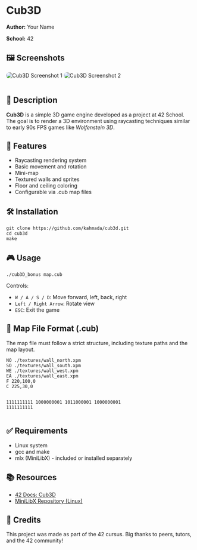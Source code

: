 
<!DOCTYPE html>
<html lang="en">
<head>
  <meta charset="UTF-8" />
  <meta name="viewport" content="width=device-width, initial-scale=1.0"/>
  
</head>
<body>

  <h1>Cub3D</h1>
  <p><strong>Author:</strong> Your Name</p>
  <p><strong>School:</strong> 42</p>
  <h2>🖼️ Screenshots</h2>

<img src="cub.png" alt="Cub3D Screenshot 1" style="max-width:100%; border-radius:8px; margin-bottom: 1rem;" />

<img src="sc.png" alt="Cub3D Screenshot 2" style="max-width:100%; border-radius:8px;" />

  <h2>📌 Description</h2>
  <p>
    <strong>Cub3D</strong> is a simple 3D game engine developed as a project at 42 School.
    The goal is to render a 3D environment using raycasting techniques similar to early 90s FPS games like <em>Wolfenstein 3D</em>.
  </p>

  <h2>🚀 Features</h2>
  <ul>
    <li>Raycasting rendering system</li>
    <li>Basic movement and rotation</li>
    <li>Mini-map</li>
    <li>Textured walls and sprites</li>
    <li>Floor and ceiling coloring</li>
    <li>Configurable via .cub map files</li>
  </ul>

  <h2>🛠️ Installation</h2>
  <pre><code>git clone https://github.com/kahmada/cub3d.git
cd cub3d
make</code></pre>

  <h2>🎮 Usage</h2>
  <pre><code>./cub3D_bonus map.cub</code></pre>
  <p>Controls:</p>
  <ul>
    <li><code>W / A / S / D</code>: Move forward, left, back, right</li>
    <li><code>Left / Right Arrow</code>: Rotate view</li>
    <li><code>ESC</code>: Exit the game</li>
  </ul>

  <h2>📁 Map File Format (.cub)</h2>
  <p>The map file must follow a strict structure, including texture paths and the map layout.</p>
  <pre><code>NO ./textures/wall_north.xpm
SO ./textures/wall_south.xpm
WE ./textures/wall_west.xpm
EA ./textures/wall_east.xpm
F 220,100,0
C 225,30,0

1111111111
1000000001
1011000001
1000000001
1111111111</code></pre>

  <h2>✅ Requirements</h2>
  <ul>
    <li>Linux system</li>
    <li>gcc and make</li>
    <li>mlx (MiniLibX) - included or installed separately</li>
  </ul>

  <h2>📚 Resources</h2>
  <ul>
    <li><a href="https://harm-smits.github.io/42docs/projects/cub3d" target="_blank">42 Docs: Cub3D</a></li>
    <li><a href="https://github.com/qst0/ft_libgfx" target="_blank">MiniLibX Repository (Linux)</a></li>
  </ul>

  <h2>🧠 Credits</h2>
  <p>This project was made as part of the 42 cursus. Big thanks to peers, tutors, and the 42 community!</p>

</body>
</html>
